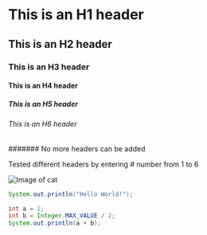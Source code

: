 # This is an H1 header
## This is an H2 header
### This is an H3 header
#### This is an H4 header
##### This is an H5 header
###### This is an H6 header
####### No more headers can be added

Tested different headers by entering # number from 1 to 6

![Image of cat](https://upload.wikimedia.org/wikipedia/commons/thumb/4/4d/Cat_November_2010-1a.jpg/800px-Cat_November_2010-1a.jpg)

``` java
System.out.println("Hello World!");

int a = 1;
int b = Integer.MAX_VALUE / 2;
System.out.println(a + b);
```
